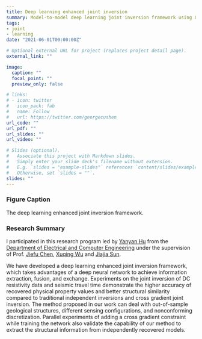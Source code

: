 ```yaml
---
title: Deep learning enhanced joint inversion
summary: Model-to-model deep learning joint inversion framework using U-Net
tags:
- joint
- learning
date: "2021-06-01T00:00:00Z"

# Optional external URL for project (replaces project detail page).
external_link: ""

image:
  caption: ""
  focal_point: ""
  preview_only: false

# links:
# - icon: twitter
#   icon_pack: fab
#   name: Follow
#   url: https://twitter.com/georgecushen
url_code: ""
url_pdf: ""
url_slides: ""
url_video: ""

# Slides (optional).
#   Associate this project with Markdown slides.
#   Simply enter your slide deck's filename without extension.
#   E.g. `slides = "example-slides"` references `content/slides/example-slides.md`.
#   Otherwise, set `slides = ""`.
slides: ""
---
```


### Figure Caption
The deep learning enhanced joint inversion framework.

### Research Summary
I participated in this research program led by [Yanyan Hu](https://scholar.google.com/citations?hl=en&user=4I85QsoAAAAJ) from the [Department of Electrical and Computer Engineering](https://uh.edu/) under the supervision of Prof. [Jiefu Chen](https://scholar.google.com/citations?user=QOXPdn8AAAAJ&hl=en), [Xuqing Wu](https://scholar.google.com/citations?user=xAnmAwwAAAAJ&hl=en) and [Jiajia Sun](https://scholar.google.com/citations?hl=en&user=j8vhgpMAAAAJ).

We have developed a deep learning enhanced joint inversion framework, which takes advantages of a deep neural network to achieve information extraction, fusion, and exchange. Experiments on the joint inversion of DC resistivity data and seismic travel time demonstrate the higher accuracy of recovered physical property values and better structural similarity compared to traditional independent inversions and cross gradient joint inversion. The method proposed in our work can deal with out-of-sample geological structures, different sensing configurations, and nonconforming discretization. Parallel experiments of adding a cross gradient constraint while training the network also validate the capability of our method to extract the structural information from independently recovered models.
